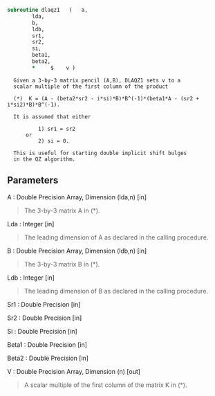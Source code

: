 ```fortran
subroutine dlaqz1	(	a,
		lda,
		b,
		ldb,
		sr1,
		sr2,
		si,
		beta1,
		beta2,
		*     $    v )
```

      Given a 3-by-3 matrix pencil (A,B), DLAQZ1 sets v to a
      scalar multiple of the first column of the product

      (*)  K = (A - (beta2*sr2 - i*si)*B)*B^(-1)*(beta1*A - (sr2 + i*si2)*B)*B^(-1).

      It is assumed that either

              1) sr1 = sr2
          or
              2) si = 0.

      This is useful for starting double implicit shift bulges
      in the QZ algorithm.

## Parameters
A : Double Precision Array, Dimension (lda,n) [in]
> The 3-by-3 matrix A in (*).

Lda : Integer [in]
> The leading dimension of A as declared in
> the calling procedure.

B : Double Precision Array, Dimension (ldb,n) [in]
> The 3-by-3 matrix B in (*).

Ldb : Integer [in]
> The leading dimension of B as declared in
> the calling procedure.

Sr1 : Double Precision [in]

Sr2 : Double Precision [in]

Si : Double Precision [in]

Beta1 : Double Precision [in]

Beta2 : Double Precision [in]

V : Double Precision Array, Dimension (n) [out]
> A scalar multiple of the first column of the
> matrix K in (*).

